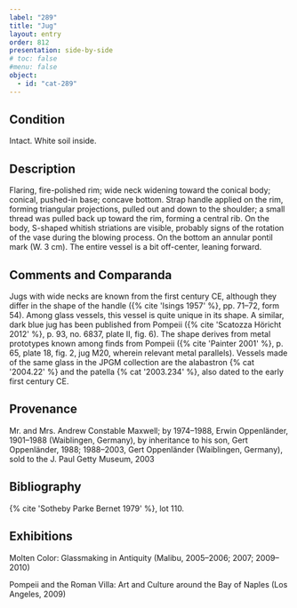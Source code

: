 ```yaml
---
label: "289"
title: "Jug"
layout: entry
order: 812
presentation: side-by-side
# toc: false
#menu: false 
object:
  - id: "cat-289"
---
```


## Condition

Intact. White soil inside.

## Description

Flaring, fire-polished rim; wide neck widening toward the conical body; conical, pushed-in base; concave bottom. Strap handle applied on the rim, forming triangular projections, pulled out and down to the shoulder; a small thread was pulled back up toward the rim, forming a central rib. On the body, S-shaped whitish striations are visible, probably signs of the rotation of the vase during the blowing process. On the bottom an annular pontil mark (W. 3 cm). The entire vessel is a bit off-center, leaning forward.

## Comments and Comparanda

Jugs with wide necks are known from the first century CE, although they differ in the shape of the handle ({% cite 'Isings 1957' %}, pp. 71–72, form 54). Among glass vessels, this vessel is quite unique in its shape. A similar, dark blue jug has been published from Pompeii ({% cite 'Scatozza Höricht 2012' %}, p. 93, no. 6837, plate II, fig. 6). The shape derives from metal prototypes known among finds from Pompeii ({% cite 'Painter 2001' %}, p. 65, plate 18, fig. 2, jug M20, wherein relevant metal parallels). Vessels made of the same glass in the JPGM collection are the alabastron {% cat '2004.22' %} and the patella {% cat '2003.234' %}, also dated to the early first century CE.

## Provenance

Mr. and Mrs. Andrew Constable Maxwell; by 1974–1988, Erwin Oppenländer, 1901–1988 (Waiblingen, Germany), by inheritance to his son, Gert Oppenländer, 1988; 1988–2003, Gert Oppenländer (Waiblingen, Germany), sold to the J. Paul Getty Museum, 2003

## Bibliography

{% cite 'Sotheby Parke Bernet 1979' %}, lot 110.

## Exhibitions

Molten Color: Glassmaking in Antiquity (Malibu, 2005–2006; 2007; 2009–2010)

Pompeii and the Roman Villa: Art and Culture around the Bay of Naples (Los Angeles, 2009)